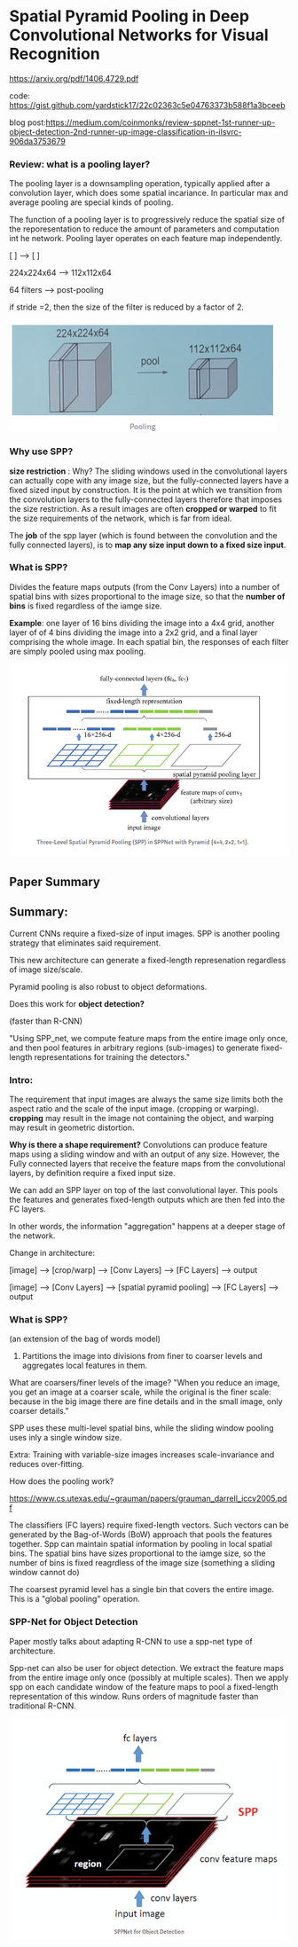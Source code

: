 # Spatial Pyramid Pooling in Deep Convolutional Networks for Visual Recognition

https://arxiv.org/pdf/1406.4729.pdf

code: https://gist.github.com/yardstick17/22c02363c5e04763373b588f1a3bceeb

blog post:https://medium.com/coinmonks/review-sppnet-1st-runner-up-object-detection-2nd-runner-up-image-classification-in-ilsvrc-906da3753679

### Review: what is a pooling layer?

The pooling layer is a downsampling operation, typically applied after a convolution layer, which does some spatial incariance. In particular max and average pooling are special kinds of pooling. 

The function of a pooling layer is to progressively reduce the spatial size of the reporesentation to reduce the amount of parameters and computation int he network. Pooling layer operates on each feature map independently. 

[ ]                      -->       [ ]

224x224x64               -->       112x112x64  

64 filters               -->       post-pooling 


if stride =2, then the size of the filter is reduced by a factor of 2. 

![Pooling layer](images/pooling_img.png "Pooling")

### Why use SPP?

**size restriction** : Why? The sliding windows used in the convolutional layers can actually cope with any image size, but the fully-connected layers have a fixed sized input by construction. It is the point at which we transition from the convolution layers to the fully-connected layers therefore that imposes the size restriction. As a result images are often **cropped or warped** to fit the size requirements of the network, which is far from ideal.

The **job** of the spp layer (which is found between the convolution and the fully connected layers), is to **map any size input down to a fixed size input**.



### What is SPP?

Divides the feature maps outputs (from the Conv Layers) into a number of spatial bins with sizes proportional to the image size, so that the **number of bins** is fixed regardless of the iamge size. 

**Example**: one layer of 16 bins dividing the image into a 4x4 grid, another layer of of 4 bins dividing the image into a 2x2 grid, and a final layer comprising the whole image. In each spatial bin, the responses of each filter are simply pooled using max pooling. 

![Pooling layer2](images/vanilla_spp.png "Spp")

## Paper Summary

## Summary:

Current CNNs require a fixed-size of input images. SPP is another pooling strategy that eliminates said requirement. 

This new architecture can generate a fixed-length represenation regardless of image size/scale.

Pyramid pooling is also robust to object deformations. 

Does this work for **object detection?**

(faster than R-CNN)

"Using SPP_net, we compute feature maps from the entire image only once, and then pool features in arbitrary regions (sub-images) to generate fixed-length representations for training the detectors."



### Intro:

The requirement that input images are always the same size limits both the aspect ratio and the scale of the input image. (cropping or warping). **cropping** may result in the image not containing the object, and warping may result in geometric distortion. 

**Why is there a shape requirement?** Convolutions can produce feature maps using a sliding window and with an output of any size. However, the Fully connected layers that receive the feature maps from the convolutional layers, by definition require a fixed input size. 


We can add an SPP layer on top of the last convolutional layer. This pools the features and generates fixed-length outputs which are then fed into the FC layers.

In other words, the information "aggregation" happens at a deeper stage of the network. 


Change in architecture:

[image] --> [crop/warp] --> [Conv Layers] --> [FC Layers] --> output

[image] --> [Conv Layers] --> [spatial pyramid pooling] --> [FC Layers] --> output

### What is SPP?

(an extension of the bag of words model)

1. Partitions the image into divisions from finer to coarser levels and aggregates local features in them. 

What are coarsers/finer levels of the image?
"When you reduce an image, you get an image at a coarser scale, while the original is the finer scale: because in the big image there are fine details and in the small image, only coarser details."

SPP uses these multi-level spatial bins, while the sliding window pooling uses inly a single window size. 

Extra: Training with variable-size images increases scale-invariance and reduces over-fitting. 

How does the pooling work?

https://www.cs.utexas.edu/~grauman/papers/grauman_darrell_iccv2005.pdf

The classifiers (FC layers) require fixed-length vectors. Such vectors can be generated by the Bag-of-Words (BoW) approach that pools the features together. Spp can maintain spatial information by pooling in local spatial bins. The spatial bins have sizes proportional to the iamge size, so the number of bins is fixed reagrdless of the image size (something a sliding window cannot do)


The coarsest pyramid level has a single bin that covers the entire image. This is a "global pooling" operation.


### SPP-Net for Object Detection

Paper mostly talks about adapting R-CNN to use a spp-net type of architecture.

Spp-net can also be user for object detection. We extract the feature maps from the entire image only once (possibly at multiple scales). Then we apply spp on each candidate window of the feature maps to pool a fixed-length representation of this window. Runs orders of magnitude faster than traditional R-CNN.


![Pooling layer3](images/ssp_net_objdec.png "Spp in object detection")
